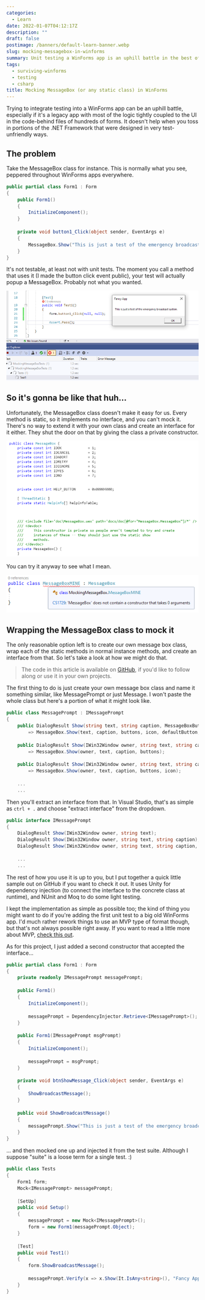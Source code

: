 ```yaml
---
categories:
  - Learn
date: 2022-01-07T04:12:17Z
description: ""
draft: false
postimage: /banners/default-learn-banner.webp
slug: mocking-messagebox-in-winforms
summary: Unit testing a WinForms app is an uphill battle in the best of times, before you add in classes like MessageBox. Let's make the best of it.
tags:
  - surviving-winforms
  - testing
  - csharp
title: Mocking MessageBox (or any static class) in WinForms
---
```

Trying to integrate testing into a WinForms app can be an uphill battle, especially if it's a legacy app with most of the logic tightly coupled to the UI in the code-behind files of hundreds of forms. It doesn't help when you toss in portions of the .NET Framework that were designed in very test-unfriendly ways.

## The problem

Take the MessageBox class for instance. This is normally what you see, peppered throughout WinForms apps everywhere.

```c#
public partial class Form1 : Form
{
    public Form1()
    {
        InitializeComponent();
    }

    private void button1_Click(object sender, EventArgs e)
    {
        MessageBox.Show("This is just a test of the emergency broadcast system.", "Fancy App");
    }
}
```

It's not testable, at least not with unit tests. The moment you call a method that uses it (I made the button click event public), your test will actually popup a MessageBox. Probably not what you wanted.

![](content/posts/learn/_frameworks/_winforms/winforms-mocking-messagebox/image-3.png)

## So it's gonna be like that huh...

Unfortunately, the MessageBox class doesn't make it easy for us. Every method is static, so it implements no interface, and you can't mock it. There's no way to extend it with your own class and create an interface for it either. They shut the door on that by giving the class a private constructor.

![](content/posts/learn/_frameworks/_winforms/winforms-mocking-messagebox/image-1.png)

You can try it anyway to see what I mean.

![](content/posts/learn/_frameworks/_winforms/winforms-mocking-messagebox/image.png)

## Wrapping the MessageBox class to mock it

The only reasonable option left is to create our own message box class, wrap each of the static methods in normal instance methods, and create an interface from that. So let's take a look at how we might do that.

> The code in this article is available on [GitHub](https://github.com/grantwinney/Surviving-WinForms/tree/master/Testing/MockingMessageBox), if you'd like to follow along or use it in your own projects.

The first thing to do is just create your own message box class and name it something similar, like MessagePrompt or just Message. I won't paste the whole class but here's a portion of what it might look like.

```c#
public class MessagePrompt : IMessagePrompt
{
    public DialogResult Show(string text, string caption, MessageBoxButtons buttons, MessageBoxIcon icon, MessageBoxDefaultButton defaultButton, MessageBoxOptions options, bool displayHelpButton)
        => MessageBox.Show(text, caption, buttons, icon, defaultButton, options, displayHelpButton);

    public DialogResult Show(IWin32Window owner, string text, string caption, MessageBoxButtons buttons)
        => MessageBox.Show(owner, text, caption, buttons);

    public DialogResult Show(IWin32Window owner, string text, string caption, MessageBoxButtons buttons, MessageBoxIcon icon)
        => MessageBox.Show(owner, text, caption, buttons, icon);

    ...
    ...
```

Then you'll extract an interface from that. In Visual Studio, that's as simple as `ctrl + .` and choose "extract interface" from the dropdown.

```c#
public interface IMessagePrompt
{
    DialogResult Show(IWin32Window owner, string text);
    DialogResult Show(IWin32Window owner, string text, string caption);
    DialogResult Show(IWin32Window owner, string text, string caption, MessageBoxButtons buttons);

    ...
    ...
```

The rest of how you use it is up to you, but I put together a quick little sample out on GitHub if you want to check it out. It uses Unity for dependency injection (to connect the interface to the concrete class at runtime), and NUnit and Moq to do some light testing.

I kept the implementation as simple as possible too; the kind of thing you might want to do if you're adding the first unit test to a big old WinForms app. I'd much rather rework things to use an MVP type of format though, but that's not always possible right away. If you want to read a little more about MVP, [check this out](https://grantwinney.com/its-possible-to-test-a-winforms-app-using-mvp).

As for this project, I just added a second constructor that accepted the interface...

```c#
public partial class Form1 : Form
{
    private readonly IMessagePrompt messagePrompt;

    public Form1()
    {
        InitializeComponent();

        messagePrompt = DependencyInjector.Retrieve<IMessagePrompt>();
    }

    public Form1(IMessagePrompt msgPrompt)
    {
        InitializeComponent();

        messagePrompt = msgPrompt;
    }

    private void btnShowMessage_Click(object sender, EventArgs e)
    {
        ShowBroadcastMessage();
    }

    public void ShowBroadcastMessage()
    {
        messagePrompt.Show("This is just a test of the emergency broadcast system.", "Fancy App");
    }
}
```

... and then mocked one up and injected it from the test suite. Although I suppose "suite" is a loose term for a single test. :)

```c#
public class Tests
{
    Form1 form;
    Mock<IMessagePrompt> messagePrompt;

    [SetUp]
    public void Setup()
    {
        messagePrompt = new Mock<IMessagePrompt>();
        form = new Form1(messagePrompt.Object);
    }

    [Test]
    public void Test1()
    {
        form.ShowBroadcastMessage();

        messagePrompt.Verify(x => x.Show(It.IsAny<string>(), "Fancy App"));
    }
}
```
